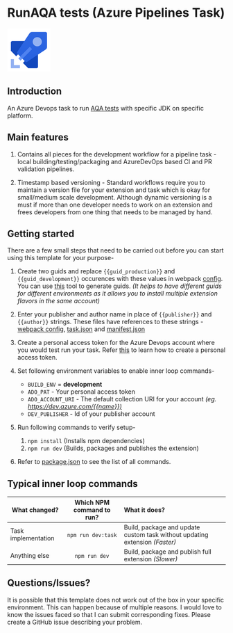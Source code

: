 # RunAQA tests (Azure Pipelines Task)

![Azure Pipelines](./images/azure-pipelines.png)

## Introduction

An Azure Devops task to run [AQA tests](https://github.com/adoptium/aqa-tests) with specific JDK on specific platform.

## Main features
1. Contains all pieces for the development workflow for a pipeline task - local building/testing/packaging and AzureDevOps based CI and PR validation pipelines.

1. Timestamp based versioning - Standard workflows require you to maintain a version file for your extension and task which is okay for small/medium scale development. Although dynamic versioning is a must if more than one developer needs to work on an extension and frees developers from one thing that needs to be managed by hand. 

## Getting started

There are a few small steps that need to be carried out before you can start using this template for your purpose-

1. Create two guids and replace `{{guid_production}}` and `{{guid_development}}` occurences with these values in webpack [config](webpack.config.js). You can use [this](https://www.guidgenerator.com) tool to generate guids. *(It helps to have different guids for different environments as it allows you to install multiple extension flavors in the same account)*

1. Enter your publisher and author name in place of `{{publisher}}` and `{{author}}` strings. These files have references to these strings - [webpack config](webpack.config.js), [task.json](./src/run-aqa/task.json) and [manifest.json](./src/manifest.json)

1. Create a personal access token for the Azure Devops account where you would test run your task. Refer [this](https://docs.microsoft.com/en-us/azure/devops/organizations/accounts/use-personal-access-tokens-to-authenticate?view=azure-devops) to learn how to create a personal access token.

1. Set following environment variables to enable inner loop commands-
    - `BUILD_ENV` = **development**
    - `ADO_PAT` - Your personal access token
    - `ADO_ACCOUNT_URI` - The default collection URI for your account *(eg. <https://dev.azure.com/{{name}})>*
    - `DEV_PUBLISHER` - Id of your publisher account

1. Run following commands to verify setup-
    1. `npm install` (Installs npm dependencies)
    1. `npm run dev` (Builds, packages and publishes the extension)

1. Refer to [package.json](./package.json) to see the list of all commands.

## Typical inner loop commands

| What changed? | Which NPM command to run? | What it does? |
| ------------- |:-------------:|:----- |
| Task implementation | `npm run dev:task` | Build, package and update custom task without updating extension *(Faster)* |
| Anything else | `npm run dev` | Build, package and publish full extension *(Slower)* |

## Questions/Issues?

It is possible that this template does not work out of the box in your specific environment. This can happen because of multiple reasons. I would love to know the issues faced so that I can submit corresponding fixes. Please create a GitHub issue describing your problem.
